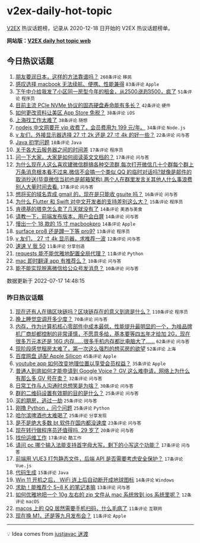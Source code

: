 # v2ex-daily-hot-topic

[V2EX](https://www.v2ex.com/) 热议话题榜，记录从 2020-12-18 日开始的 V2EX 热议话题榜单。

**网站版：[V2EX daily hot topic web](https://boojack.github.io/v2ex-daily-hot-topic-web/)**

## 今日热议话题

<!-- TODAY BEGIN -->

1. [朋友要润日本，这样的方法靠谱吗？](https://www.v2ex.com/t/866725) `268条评论` `移民`
1. [感叹选择 macbook 无法续航、便携、性能兼得](https://www.v2ex.com/t/866764) `83条评论` `Apple`
1. [下午中介给我发了小区同一房型今年的租金，从$2500 涨到$3500，疯了](https://www.v2ex.com/t/866818) `51条评论` `程序员`
1. [目前主流 PCIe NVMe 协议的固态硬盘寿命能有多长？](https://www.v2ex.com/t/866773) `42条评论` `硬件`
1. [如何更改资料让美区 App Store 免税？](https://www.v2ex.com/t/866775) `38条评论` `iOS`
1. [上海找工作太难了](https://www.v2ex.com/t/866762) `38条评论` `随想`
1. [nodejs 中文网要开 vip 收费了，会员费用为 199 元/年。](https://www.v2ex.com/t/866787) `34条评论` `Node.js`
1. [v 友们，外接显示器选择 27 寸 2k 还是 27 寸 4k 的好一些？](https://www.v2ex.com/t/866804) `22条评论` `问与答`
1. [Java 初学问题](https://www.v2ex.com/t/866739) `18条评论` `Java`
1. [关于各大云服务器之间的时间差](https://www.v2ex.com/t/866843) `17条评论` `程序员`
1. [问一下大家，大家是如何阅读英文文档的？](https://www.v2ex.com/t/866769) `17条评论` `问与答`
1. [为什么现在人这么喜欢建微信群搞各种交流群,每次打开微信几十个群每个群上万条消息根本看不过来.微信不会搞一个类似 QQ 的临时对话吗?就像是邮件的取消抄送(毕竟微信当初也是邮箱架构),两个人在群里发言关其他人什么事浪费别人大量时间去看.](https://www.v2ex.com/t/866740) `17条评论` `问与答`
1. [想将买的域名弄成 gmail 的，现在是只能收 gsuite 吗？](https://www.v2ex.com/t/866759) `16条评论` `问与答`
1. [为什么 Flutter 和 Swift 对中文开发者的支持差别这么大？](https://www.v2ex.com/t/866726) `15条评论` `程序员`
1. [肯德基的塔克怎么卖了几天就没有了](https://www.v2ex.com/t/866746) `14条评论` `美酒与美食`
1. [请教一下，前端发布版本，用户会白屏](https://www.v2ex.com/t/866738) `14条评论` `问与答`
1. [慢出一个 18 款的 15 寸 macbookpro](https://www.v2ex.com/t/866728) `14条评论` `Apple`
1. [surface pro8 还是蹲一下等 pro9?](https://www.v2ex.com/t/866805) `13条评论` `程序员`
1. [v 友们， 27 寸 4k 显示器，求推荐一波](https://www.v2ex.com/t/866827) `12条评论` `问与答`
1. [速速 V 我 50](https://www.v2ex.com/t/866754) `11条评论` `分享创造`
1. [requests 能不能优雅地配置全局代理？](https://www.v2ex.com/t/866749) `11条评论` `Python`
1. [mac 即时翻译 app 有推荐么？](https://www.v2ex.com/t/866786) `10条评论` `问与答`
1. [能不能实现脱离微信给公众号发消息？](https://www.v2ex.com/t/866727) `10条评论` `问与答`

数据更新于 2022-07-17 14:48:15

<!-- TODAY END -->

### 昨日热议话题

<!-- YESTERDAY BEGIN -->

1. [现在还有人在搞区块链吗？区块链存在的意义到底是什么？](https://www.v2ex.com/t/866604) `110条评论` `程序员`
1. [晚上睡觉空调开多少度？](https://www.v2ex.com/t/866631) `70条评论` `问与答`
1. [内存，作为计算机核心零部件中成本最低，性能提升最明显的一个，为啥品牌机厂商却都控制的非常谨慎，不愿意多给，基本要等四五年才给加 2G，现在很多万元本还是 16G 内存……很多手机内存都比电脑大了……](https://www.v2ex.com/t/866572) `62条评论` `问与答`
1. [现阶段感觉租房太难了，第一次这么强烈的想买房的欲望](https://www.v2ex.com/t/866648) `52条评论` `上海`
1. [百度网盘 适配 Apple Silicon](https://www.v2ex.com/t/866574) `45条评论` `Apple`
1. [youtube app 如何改变地理位置以享受会员权益？](https://www.v2ex.com/t/866565) `35条评论` `Apple`
1. [普通人到底如何才能申请到 Google Voice？ GV 这么难申请，网络上为什么有那么多 GV 号在卖？](https://www.v2ex.com/t/866625) `32条评论` `问与答`
1. [日常工作与人沟通时总想笑是为啥？](https://www.v2ex.com/t/866577) `30条评论` `问与答`
1. [群的二维码设置有效期的目的是什么？](https://www.v2ex.com/t/866644) `25条评论` `问与答`
1. [买的期房，逃过一劫](https://www.v2ex.com/t/866663) `25条评论` `问与答`
1. [刚撸 Python ，问个问题](https://www.v2ex.com/t/866690) `25条评论` `Python`
1. [哈尔滨啤酒也太难喝了](https://www.v2ex.com/t/866683) `25条评论` `分享发现`
1. [是不是绝大多数 bt 软件在国内都没速度](https://www.v2ex.com/t/866662) `23条评论` `问与答`
1. [现在转行做程序员还值得吗, 29 岁了](https://www.v2ex.com/t/866705) `20条评论` `问与答`
1. [找份运维工作](https://www.v2ex.com/t/866670) `17条评论` `酷工作`
1. [请问 pc 哪个输入法能支持首字母大写，剩下的小写这个功能？](https://www.v2ex.com/t/866594) `17条评论` `问与答`
1. [前端用 VUE3 打包静态文件，后端 API 是否需要考虑安全保护？](https://www.v2ex.com/t/866571) `17条评论` `Vue.js`
1. [代码生成](https://www.v2ex.com/t/866573) `15条评论` `Java`
1. [Win 11 开机之后， WiFi 连上后自动断开成地球图标](https://www.v2ex.com/t/866581) `14条评论` `Windows`
1. [求助！能推荐个 5~8 K 的笔记本嘛](https://www.v2ex.com/t/866702) `13条评论` `问与答`
1. [如何优雅地把一个 10g 左右的 zip 文件从 mac 系统放到 ios 系统里呢？](https://www.v2ex.com/t/866607) `12条评论` `macOS`
1. [macos 上的 QQ 居然需要手机扫码，什么毛病了](https://www.v2ex.com/t/866652) `11条评论` `互联网`
1. [现在换 M1，还是等九月发布会？](https://www.v2ex.com/t/866605) `11条评论` `Apple`

<!-- YESTERDAY END -->

---

💡 Idea comes from [justjavac 迷渡](https://github.com/justjavac/)
